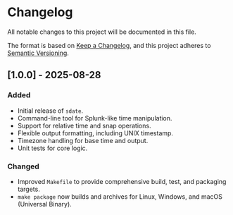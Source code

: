 # Changelog

All notable changes to this project will be documented in this file.

The format is based on [Keep a Changelog](https://keepachangelog.com/en/1.0.0/),
and this project adheres to [Semantic Versioning](https://semver.org/spec/v2.0.0.html).

## [1.0.0] - 2025-08-28

### Added
- Initial release of `sdate`.
- Command-line tool for Splunk-like time manipulation.
- Support for relative time and snap operations.
- Flexible output formatting, including UNIX timestamp.
- Timezone handling for base time and output.
- Unit tests for core logic.

### Changed
- Improved `Makefile` to provide comprehensive build, test, and packaging targets.
- `make package` now builds and archives for Linux, Windows, and macOS (Universal Binary).